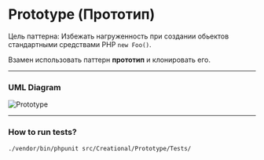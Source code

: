 # Prototype (Прототип)

Цель паттерна: Избежать нагруженность при создании обьектов стандартными средствами PHP `new Foo()`.

Взамен использовать паттерн **прототип** и клонировать его. 

---

### UML Diagram
![Prototype](https://user-images.githubusercontent.com/50992188/158068819-368e59cb-8c95-456d-bcb9-6493b3274dbd.png)


---

### How to run tests?
`./vendor/bin/phpunit src/Creational/Prototype/Tests/`
